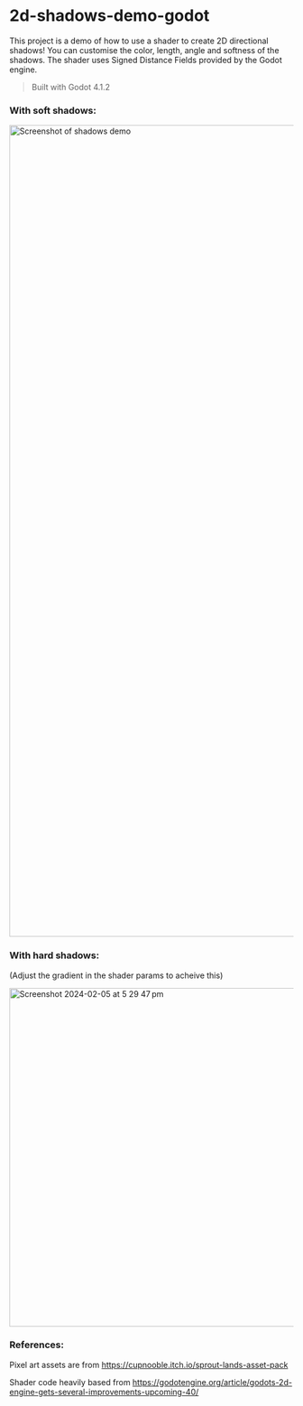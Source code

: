 # 2d-shadows-demo-godot
 This project is a demo of how to use a shader to create 2D directional shadows! You can customise the color, length, angle and softness of the shadows. The shader uses Signed Distance Fields provided by the Godot engine.

> Built with Godot 4.1.2

### With soft shadows:
<img width="1438" alt="Screenshot of shadows demo" src="https://github.com/jess-hammer/2d-shadows-demo-godot/assets/59108399/4a3cc525-f1d5-42e9-b82b-cd1dcfe6b7cb">

### With hard shadows:
(Adjust the gradient in the shader params to acheive this)

<img width="600" alt="Screenshot 2024-02-05 at 5 29 47 pm" src="https://github.com/jess-hammer/2d-shadows-demo-godot/assets/59108399/00e5a4f5-17c1-406b-9bae-51605aa08110" align="center">

### References:
Pixel art assets are from https://cupnooble.itch.io/sprout-lands-asset-pack

Shader code heavily based from https://godotengine.org/article/godots-2d-engine-gets-several-improvements-upcoming-40/
